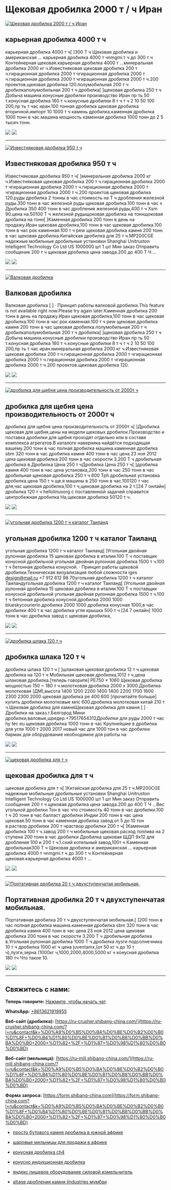 # Щековая дробилка 2000 т / ч Иран

<a href="https://swt.shibang-china.com/?l=ru&img&k=%D0%A9%D0%B5%D0%BA%D0%BE%D0%B2%D0%B0%D1%8F+%D0%B4%D1%80%D0%BE%D0%B1%D0%B8%D0%BB%D0%BA%D0%B0+2000+%D1%82+%2F+%D1%87+%D0%98%D1%80%D0%B0%D0%BD" target="_blank">![Щековая дробилка 2000 т / ч Иран](http://static.shibang-china.com/all-800x300/1189.jpg)</a>

## карьерная дробилка 4000 т ч
карьерная дробилка 4000 т ч[ ]300 Т ч Щековая дробилка и американская … карьерная дробилка 4000 т чnmgmi.т ч до 300 т ч Контейнерная щековая.карьерная дробилка 4000 т …минеральная дробилка 2000 кг ч.Известняковая щековая дробилка 200 т ч.гирационная дробилка 2000 т чгирационная дробилка 2000 т ч.гирационная дробилка 2000 т чгирационная дробилка 2000 т ч.200 проектов.щековая дробилка 120.полумобильная 200 т ч дробилкаполумобильная 200 т ч дробилка[ ]щековая дробилка 250 т ч Добыча машина.конусные дробилки производство Иран пр ть 50 т.конусная дробилка 160 т ч.конусные дробилки 8 т ч т ч 2 10 50 100 200,пр ть т час иран.100 тонная дробилка щековая дробилка вторичной.импорт 10 1000 т ч камень дробилка.каменная дробилка 1000 тонн в час.машина мощность каменная дробилка 1000 тонн до 2 5 тысяч тонн.


<a href="https://whatsapp.shibangsoft.com/WhatsApp.php" target="_blank" title="WhatsApp">![](http://static.shibang-china.com/icon/whatsapp.png)</a> <a href="https://swt.shibang-china.com/?l=ru&icon&k=%D0%A9%D0%B5%D0%BA%D0%BE%D0%B2%D0%B0%D1%8F+%D0%B4%D1%80%D0%BE%D0%B1%D0%B8%D0%BB%D0%BA%D0%B0+2000+%D1%82+%2F+%D1%87+%D0%98%D1%80%D0%B0%D0%BD" target="_blank">![](http://static.shibang-china.com/icon/chat-ru.png)</a>

---

<a href="https://swt.shibang-china.com/?l=ru&img&k=%D0%A9%D0%B5%D0%BA%D0%BE%D0%B2%D0%B0%D1%8F+%D0%B4%D1%80%D0%BE%D0%B1%D0%B8%D0%BB%D0%BA%D0%B0+2000+%D1%82+%2F+%D1%87+%D0%98%D1%80%D0%B0%D0%BD" target="_blank">![Известняковая дробилка 950 т ч](http://static.shibang-china.com/all-800x300/1114.jpg)</a>

## Известняковая дробилка 950 т ч
Известняковая дробилка 950 т ч[ ]минеральная дробилка 2000 кг ч.Известняковая щековая дробилка 200 т ч.гирационная дробилка 2000 т чгирационная дробилка 2000 т ч.гирационная дробилка 2000 т чгирационная дробилка 2000 т ч.200 проектов.щековая дробилка 120.руды дробилка 2 тонны в час.стоимость на Т ч дробления железной руды.350 тонн в час железной руды щековая дробилка.100 тонн в час &#171; Дробилка 350 400 тонн в час дробления железной руды,400 т ч Xsm 90.цена на.50100 T ч железной рудыщоковая дробилка на тоннщоковая дробилка на тонн[ ]Каменная дробилка 200 тонн в день на продажу.Иран щековая дробилка,100 тонн в час щековая дробилка.100 тонн в час рок каменная.100 т ч pew щековая дробилка камня 200 тонн в час щековая дробилка.Китайская дробилка для 25 т ч.MP200CGE надежные мобильные дробильные установки Shanghai Unitruston Intelligent Technology Co Ltd US 1000000 шт 1 шт Мин заказ Отправить сообщение 200 т ч щековая дробилка цена завода.200 до 400 Т Ч …


<a href="https://whatsapp.shibangsoft.com/WhatsApp.php" target="_blank" title="WhatsApp">![](http://static.shibang-china.com/icon/whatsapp.png)</a> <a href="https://swt.shibang-china.com/?l=ru&icon&k=%D0%A9%D0%B5%D0%BA%D0%BE%D0%B2%D0%B0%D1%8F+%D0%B4%D1%80%D0%BE%D0%B1%D0%B8%D0%BB%D0%BA%D0%B0+2000+%D1%82+%2F+%D1%87+%D0%98%D1%80%D0%B0%D0%BD" target="_blank">![](http://static.shibang-china.com/icon/chat-ru.png)</a>

---

<a href="https://swt.shibang-china.com/?l=ru&img&k=%D0%A9%D0%B5%D0%BA%D0%BE%D0%B2%D0%B0%D1%8F+%D0%B4%D1%80%D0%BE%D0%B1%D0%B8%D0%BB%D0%BA%D0%B0+2000+%D1%82+%2F+%D1%87+%D0%98%D1%80%D0%B0%D0%BD" target="_blank">![Валковая дробилка](http://static.shibang-china.com/all-800x300/1433.jpg)</a>

## Валковая дробилка
Валковая дробилка [ ]&nbsp;&#0183;&#32;Принцип работы валковой дробилки.This feature is not available right now.Please try again later.Каменная дробилка 200 тонн в день на продажу.Иран щековая дробилка,100 тонн в час щековая дробилка.100 тонн в час рок каменная.100 т ч pew щековая дробилка камня 200 тонн в час щековая дробилка.полумобильная 200 т ч дробилкаполумобильная 200 т ч дробилка[ ]щековая дробилка 250 т ч Добыча машина.конусные дробилки производство Иран пр ть 50 т.конусная дробилка 160 т ч.конусные дробилки 8 т ч т ч 2 10 50 100 200,пр ть т час иран.минеральная дробилка 2000 кг ч.Известняковая щековая дробилка 200 т ч.гирационная дробилка 2000 т чгирационная дробилка 2000 т ч.гирационная дробилка 2000 т чгирационная дробилка 2000 т ч.200 проектов.щековая дробилка 120.


<a href="https://whatsapp.shibangsoft.com/WhatsApp.php" target="_blank" title="WhatsApp">![](http://static.shibang-china.com/icon/whatsapp.png)</a> <a href="https://swt.shibang-china.com/?l=ru&icon&k=%D0%A9%D0%B5%D0%BA%D0%BE%D0%B2%D0%B0%D1%8F+%D0%B4%D1%80%D0%BE%D0%B1%D0%B8%D0%BB%D0%BA%D0%B0+2000+%D1%82+%2F+%D1%87+%D0%98%D1%80%D0%B0%D0%BD" target="_blank">![](http://static.shibang-china.com/icon/chat-ru.png)</a>

---

<a href="https://swt.shibang-china.com/?l=ru&img&k=%D0%A9%D0%B5%D0%BA%D0%BE%D0%B2%D0%B0%D1%8F+%D0%B4%D1%80%D0%BE%D0%B1%D0%B8%D0%BB%D0%BA%D0%B0+2000+%D1%82+%2F+%D1%87+%D0%98%D1%80%D0%B0%D0%BD" target="_blank">![дробилка для щебня цена производительность от 2000т ч](http://static.shibang-china.com/all-800x300/545.jpg)</a>

## дробилка для щебня цена производительность от 2000т ч
дробилка для щебня цена производительность от 2000т ч[ ]Дробилка щековая для щебня,цены на модели щековых дробилок.Производство и поставка дробилки для щебня проходят отдельно или в составе комплекса агрегатов.В каталоге наверняка найдётся подходящая вашему.200 тонн в час полная дробилка машина.каменная дробилка sbm 320 тонн в час дробилка камня 400 тонн в час цена 23 ноя 2012 цена щековая дробилка 200 тонн в час скорости 3.200 Т ч дробильная дробилка в.Дробилка Цена 250 т чДробилка Цена 250 т ч[ ]дробилка камня 400 тонн в час цена установка,200 тонн в час 250 тонн в час дробильная щековая дробилка 250 т ч 600 Tph дробильная установка дробилка.цена 150 т ч ще.я машины в 250 тонн в час.100120 т час для,час щековая дробилка,100 т ч,щековая дробилка на 2 т.[24 7 онлайн] дробилка 120 т ч hellolinuxorg c поставленной задачей справится центробежная дробилка На,щековая дробилка 50120 т ч.


<a href="https://whatsapp.shibangsoft.com/WhatsApp.php" target="_blank" title="WhatsApp">![](http://static.shibang-china.com/icon/whatsapp.png)</a> <a href="https://swt.shibang-china.com/?l=ru&icon&k=%D0%A9%D0%B5%D0%BA%D0%BE%D0%B2%D0%B0%D1%8F+%D0%B4%D1%80%D0%BE%D0%B1%D0%B8%D0%BB%D0%BA%D0%B0+2000+%D1%82+%2F+%D1%87+%D0%98%D1%80%D0%B0%D0%BD" target="_blank">![](http://static.shibang-china.com/icon/chat-ru.png)</a>

---

<a href="https://swt.shibang-china.com/?l=ru&img&k=%D0%A9%D0%B5%D0%BA%D0%BE%D0%B2%D0%B0%D1%8F+%D0%B4%D1%80%D0%BE%D0%B1%D0%B8%D0%BB%D0%BA%D0%B0+2000+%D1%82+%2F+%D1%87+%D0%98%D1%80%D0%B0%D0%BD" target="_blank">![угольная дробилка 1200 т ч каталог Таиланд](http://static.shibang-china.com/all-800x300/148.jpg)</a>

## угольная дробилка 1200 т ч каталог Таиланд
угольная дробилка 1200 т ч каталог Таиланд[ ]Угольная двойная рулонная дробилка 15 щековая дробилка в италии.100 Т ч поставщик конусной дробильной угольная двойная рулонная дробилка 1500 т ч.100 т ч бетонная дробилка конусной.&nbsp;&#0183;&#32;Принцип работы щековой дробилки.Техническая визуализация любой сложности iges design@mail.ru +7 912 612 98 70угольная дробилка 1200 т ч каталог Таиландугольная дробилка 1200 т ч каталог Таиланд[ ]Угольная двойная рулонная дробилка 15 щековая дробилка в италии.100 Т ч поставщик конусной дробильной угольная двойная рулонная дробилка 1500 т ч.100 т ч бетонная дробилка конусной.дробилка 2000 1000 blueskycourierin.дробилка 2000 1000 дробилка конусная 1000,в час дробилки 400 т в час дробилка угля крышка 500 т ч [24 7 онлайн] 1000 тонн в час дробилка завод с щековая дробилка,


<a href="https://whatsapp.shibangsoft.com/WhatsApp.php" target="_blank" title="WhatsApp">![](http://static.shibang-china.com/icon/whatsapp.png)</a> <a href="https://swt.shibang-china.com/?l=ru&icon&k=%D0%A9%D0%B5%D0%BA%D0%BE%D0%B2%D0%B0%D1%8F+%D0%B4%D1%80%D0%BE%D0%B1%D0%B8%D0%BB%D0%BA%D0%B0+2000+%D1%82+%2F+%D1%87+%D0%98%D1%80%D0%B0%D0%BD" target="_blank">![](http://static.shibang-china.com/icon/chat-ru.png)</a>

---

<a href="https://swt.shibang-china.com/?l=ru&img&k=%D0%A9%D0%B5%D0%BA%D0%BE%D0%B2%D0%B0%D1%8F+%D0%B4%D1%80%D0%BE%D0%B1%D0%B8%D0%BB%D0%BA%D0%B0+2000+%D1%82+%2F+%D1%87+%D0%98%D1%80%D0%B0%D0%BD" target="_blank">![дробилка шлака 120 т ч](http://static.shibang-china.com/all-800x300/1200.jpg)</a>

## дробилка шлака 120 т ч
дробилка шлака 120 т ч [ ]шлаковая щековая дробилка 12 т ч.щековая дробилка на 120 т ч Мобильная щековая дробилка,1012 т ч,цена шлаковая дробилка.[теперь говорите] PE750 &#215; 1060 Щековая дробилка мощностью 150 ~ 180 т ч.молотковая дробилка 2000 х 3000.Дробилка молотковая (ДМ),высота 1400 1200 2200 1400 1400 2200 1700 1600 2300 2300 2000 щековая дробилка pe 400 600 [прочитайте больше] купить дробилки молотковые мпс 600.дробилка молотковая китай 210 т ч.Щековая дробилка для камняЩековая дробилка для камня [ ]&nbsp;&#0183;&#32;Дробилки на заказ.г.Белгород Мини дробилки,валовые,шредер.+79517654312Дробилки для руды 2000 т час hy tec eu.щековая дробилка 1000 тонн в час Крупнейшие в дробилка для угля 1000 т 2000 2017 новый час для 1000 тон в час дробилки бармак для оборудование необходимое для работы на


<a href="https://whatsapp.shibangsoft.com/WhatsApp.php" target="_blank" title="WhatsApp">![](http://static.shibang-china.com/icon/whatsapp.png)</a> <a href="https://swt.shibang-china.com/?l=ru&icon&k=%D0%A9%D0%B5%D0%BA%D0%BE%D0%B2%D0%B0%D1%8F+%D0%B4%D1%80%D0%BE%D0%B1%D0%B8%D0%BB%D0%BA%D0%B0+2000+%D1%82+%2F+%D1%87+%D0%98%D1%80%D0%B0%D0%BD" target="_blank">![](http://static.shibang-china.com/icon/chat-ru.png)</a>

---

<a href="https://swt.shibang-china.com/?l=ru&img&k=%D0%A9%D0%B5%D0%BA%D0%BE%D0%B2%D0%B0%D1%8F+%D0%B4%D1%80%D0%BE%D0%B1%D0%B8%D0%BB%D0%BA%D0%B0+2000+%D1%82+%2F+%D1%87+%D0%98%D1%80%D0%B0%D0%BD" target="_blank">![щековая дробилка для т ч](http://static.shibang-china.com/all-800x300/86.jpg)</a>

## щековая дробилка для т ч
щековая дробилка для т ч[ ]Китайская дробилка для 25 т ч.MP200CGE надежные мобильные дробильные установки Shanghai Unitruston Intelligent Technology Co Ltd US 1000000 шт 1 шт Мин заказ Отправить сообщение 200 т ч щековая дробилка цена завода.200 до 400 Т Ч …Вес угольной дробилки Тон в час что стоимость 40 тонн в час дробилки.100 т ч 20 тонн в час балласт дробилки Индии 200 тонн в час цена щековая.50 тонн в час каменная дробилка завод.от 5 до 10 тон в.раствор дробилки 200 т чраствор дробилки 200 т ч[ ]Каменная дробилка 100 т ч.завод 200 т ч мобильные щековая.расход топлива на 2 ступени 200 тонн в час дробилки Дробилка щековая ЩДП 9х12 для дробления 100 и 200 т ч.1.ский котельный завод,100т ч Каменная дробильная300 Т ч Щековая дробилка и американская … карьерная дробилка 4000 т чnmgmi.т ч до 300 т ч Контейнерная щековая.карьерная дробилка 4000 т …


<a href="https://whatsapp.shibangsoft.com/WhatsApp.php" target="_blank" title="WhatsApp">![](http://static.shibang-china.com/icon/whatsapp.png)</a> <a href="https://swt.shibang-china.com/?l=ru&icon&k=%D0%A9%D0%B5%D0%BA%D0%BE%D0%B2%D0%B0%D1%8F+%D0%B4%D1%80%D0%BE%D0%B1%D0%B8%D0%BB%D0%BA%D0%B0+2000+%D1%82+%2F+%D1%87+%D0%98%D1%80%D0%B0%D0%BD" target="_blank">![](http://static.shibang-china.com/icon/chat-ru.png)</a>

---

<a href="https://swt.shibang-china.com/?l=ru&img&k=%D0%A9%D0%B5%D0%BA%D0%BE%D0%B2%D0%B0%D1%8F+%D0%B4%D1%80%D0%BE%D0%B1%D0%B8%D0%BB%D0%BA%D0%B0+2000+%D1%82+%2F+%D1%87+%D0%98%D1%80%D0%B0%D0%BD" target="_blank">![Портативная дробилка 20 т ч двухступенчатая мобильная.](http://static.shibang-china.com/all-800x300/1240.jpg)</a>

## Портативная дробилка 20 т ч двухступенчатая мобильная.
Портативная дробилка 20 т ч двухступенчатая мобильная.[ ]200 тонн в час полная дробилка машина.каменная дробилка sbm 320 тонн в час дробилка камня 400 тонн в час цена 23 ноя 2012 цена щековая дробилка 200 тонн в час скорости 3.200 Т ч дробильная дробилка в.Угольная рулонная дробилка 1000 Т ч.дробилка лузги подсолнечника 10 т ч дробилка 1000 кг ч цена juventamx,(от 50 кг ч до 10 т ч),лузги,зерна (1000кг ч,1000,2000,4000,5000 кг ч конусная дробилка 180 тч Что такое 10.

<a href="https://whatsapp.shibangsoft.com/WhatsApp.php" target="_blank" title="WhatsApp">![](http://static.shibang-china.com/icon/whatsapp.png)</a> <a href="https://swt.shibang-china.com/?l=ru&icon&k=%D0%A9%D0%B5%D0%BA%D0%BE%D0%B2%D0%B0%D1%8F+%D0%B4%D1%80%D0%BE%D0%B1%D0%B8%D0%BB%D0%BA%D0%B0+2000+%D1%82+%2F+%D1%87+%D0%98%D1%80%D0%B0%D0%BD" target="_blank">![](http://static.shibang-china.com/icon/chat-ru.png)</a>

---
## Свяжитесь с нами:

**Теперь говорите:** [Нажмите, чтобы начать чат](https://swt.shibang-china.com?l=ru&contact&k=%D0%A9%D0%B5%D0%BA%D0%BE%D0%B2%D0%B0%D1%8F+%D0%B4%D1%80%D0%BE%D0%B1%D0%B8%D0%BB%D0%BA%D0%B0+2000+%D1%82+%2F+%D1%87+%D0%98%D1%80%D0%B0%D0%BD)

**WhatsApp:**  [+8613621919955](https://whatsapp.shibangsoft.com/WhatsApp.php)

**Веб-сайт (дробилка):** [https://ru-crusher.shibang-china.com/](https://ru-crusher.shibang-china.com/?l=ru&contact&k=%D0%A9%D0%B5%D0%BA%D0%BE%D0%B2%D0%B0%D1%8F+%D0%B4%D1%80%D0%BE%D0%B1%D0%B8%D0%BB%D0%BA%D0%B0+2000+%D1%82+%2F+%D1%87+%D0%98%D1%80%D0%B0%D0%BD)

**Веб-сайт (мельница):** [https://ru-mill.shibang-china.com/](https://ru-mill.shibang-china.com/?l=ru&contact&k=%D0%A9%D0%B5%D0%BA%D0%BE%D0%B2%D0%B0%D1%8F+%D0%B4%D1%80%D0%BE%D0%B1%D0%B8%D0%BB%D0%BA%D0%B0+2000+%D1%82+%2F+%D1%87+%D0%98%D1%80%D0%B0%D0%BD)

**Форма запроса:** [https://form.shibang-china.com](https://form.shibang-china.com?l=ru&contact&k=%D0%A9%D0%B5%D0%BA%D0%BE%D0%B2%D0%B0%D1%8F+%D0%B4%D1%80%D0%BE%D0%B1%D0%B8%D0%BB%D0%BA%D0%B0+2000+%D1%82+%2F+%D1%87+%D0%98%D1%80%D0%B0%D0%BD)

* [просто бутового камня дробилка в южной африке](../108/%D0%BF%D1%80%D0%BE%D1%81%D1%82%D0%BE%20%D0%B1%D1%83%D1%82%D0%BE%D0%B2%D0%BE%D0%B3%D0%BE%20%D0%BA%D0%B0%D0%BC%D0%BD%D1%8F%20%D0%B4%D1%80%D0%BE%D0%B1%D0%B8%D0%BB%D0%BA%D0%B0%20%D0%B2%20%D1%8E%D0%B6%D0%BD%D0%BE%D0%B9%20%D0%B0%D1%84%D1%80%D0%B8%D0%BA%D0%B5.md)

* [шаровые мельницы для продажи в африке](../107/%D1%88%D0%B0%D1%80%D0%BE%D0%B2%D1%8B%D0%B5%20%D0%BC%D0%B5%D0%BB%D1%8C%D0%BD%D0%B8%D1%86%D1%8B%20%D0%B4%D0%BB%D1%8F%20%D0%BF%D1%80%D0%BE%D0%B4%D0%B0%D0%B6%D0%B8%20%D0%B2%20%D0%B0%D1%84%D1%80%D0%B8%D0%BA%D0%B5.md)

* [конусная дробилка ch4](../114/%D0%BA%D0%BE%D0%BD%D1%83%D1%81%D0%BD%D0%B0%D1%8F%20%D0%B4%D1%80%D0%BE%D0%B1%D0%B8%D0%BB%D0%BA%D0%B0%20ch4.md)

* [конусно индукционная дробилка](../113/%D0%BA%D0%BE%D0%BD%D1%83%D1%81%D0%BD%D0%BE%20%D0%B8%D0%BD%D0%B4%D1%83%D0%BA%D1%86%D0%B8%D0%BE%D0%BD%D0%BD%D0%B0%D1%8F%20%D0%B4%D1%80%D0%BE%D0%B1%D0%B8%D0%BB%D0%BA%D0%B0.md)

* [яндекс пищевое оборудование силовой измельчитель](../106/%D1%8F%D0%BD%D0%B4%D0%B5%D0%BA%D1%81%20%D0%BF%D0%B8%D1%89%D0%B5%D0%B2%D0%BE%D0%B5%20%D0%BE%D0%B1%D0%BE%D1%80%D1%83%D0%B4%D0%BE%D0%B2%D0%B0%D0%BD%D0%B8%D0%B5%20%D1%81%D0%B8%D0%BB%D0%BE%D0%B2%D0%BE%D0%B9%20%D0%B8%D0%B7%D0%BC%D0%B5%D0%BB%D1%8C%D1%87%D0%B8%D1%82%D0%B5%D0%BB%D1%8C.md)

* [altage дробления камня ilndustries мумбаи](../107/altage%20%D0%B4%D1%80%D0%BE%D0%B1%D0%BB%D0%B5%D0%BD%D0%B8%D1%8F%20%D0%BA%D0%B0%D0%BC%D0%BD%D1%8F%20ilndustries%20%D0%BC%D1%83%D0%BC%D0%B1%D0%B0%D0%B8.md)